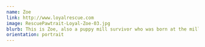 ```yaml
---
name: Zoe
link: http://www.loyalrescue.com
image: RescuePawtrait-Loyal-Zoe-03.jpg
blurb: This is Zoe, also a puppy mill survivor who was born at the mill and has never been outside. This was also Zoe's first encounter with snow and she did NOT like it! lol. Instead, she preferred cuddling with her foster mom. So sweet!
orientation: portrait
---
```

